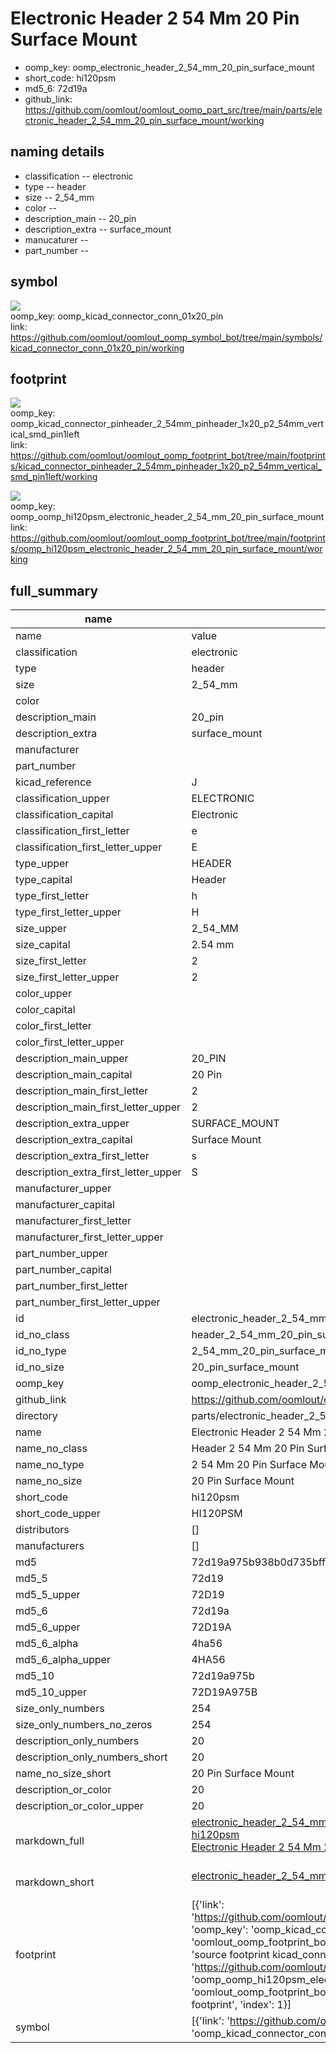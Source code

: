 # Electronic Header 2 54 Mm 20 Pin Surface Mount

  
* oomp_key: oomp_electronic_header_2_54_mm_20_pin_surface_mount 
* short_code: hi120psm
* md5_6: 72d19a  
* github_link: https://github.com/oomlout/oomlout_oomp_part_src/tree/main/parts/electronic_header_2_54_mm_20_pin_surface_mount/working  
## naming details
* classification -- electronic
* type -- header
* size -- 2_54_mm
* color -- 
* description_main -- 20_pin
* description_extra -- surface_mount
* manucaturer -- 
* part_number -- 



## symbol

![](symbol/{index}/working/working_600.png)  
oomp_key: oomp_kicad_connector_conn_01x20_pin  
link: https://github.com/oomlout/oomlout_oomp_symbol_bot/tree/main/symbols/kicad_connector_conn_01x20_pin/working  

## footprint

![](footprint/{index}/working/working_600.png)  
oomp_key: oomp_kicad_connector_pinheader_2_54mm_pinheader_1x20_p2_54mm_vertical_smd_pin1left  
link: https://github.com/oomlout/oomlout_oomp_footprint_bot/tree/main/footprints/kicad_connector_pinheader_2_54mm_pinheader_1x20_p2_54mm_vertical_smd_pin1left/working  

![](footprint/{index}/working/working_600.png)  
oomp_key: oomp_oomp_hi120psm_electronic_header_2_54_mm_20_pin_surface_mount  
link: https://github.com/oomlout/oomlout_oomp_footprint_bot/tree/main/footprints/oomp_hi120psm_electronic_header_2_54_mm_20_pin_surface_mount/working  

## full_summary
| name | value | 
| --- | --- | 
| name | value | 
| classification | electronic | 
| type | header | 
| size | 2_54_mm | 
| color |  | 
| description_main | 20_pin | 
| description_extra | surface_mount | 
| manufacturer |  | 
| part_number |  | 
| kicad_reference | J | 
| classification_upper | ELECTRONIC | 
| classification_capital | Electronic | 
| classification_first_letter | e | 
| classification_first_letter_upper | E | 
| type_upper | HEADER | 
| type_capital | Header | 
| type_first_letter | h | 
| type_first_letter_upper | H | 
| size_upper | 2_54_MM | 
| size_capital | 2.54 mm | 
| size_first_letter | 2 | 
| size_first_letter_upper | 2 | 
| color_upper |  | 
| color_capital |  | 
| color_first_letter |  | 
| color_first_letter_upper |  | 
| description_main_upper | 20_PIN | 
| description_main_capital | 20 Pin | 
| description_main_first_letter | 2 | 
| description_main_first_letter_upper | 2 | 
| description_extra_upper | SURFACE_MOUNT | 
| description_extra_capital | Surface Mount | 
| description_extra_first_letter | s | 
| description_extra_first_letter_upper | S | 
| manufacturer_upper |  | 
| manufacturer_capital |  | 
| manufacturer_first_letter |  | 
| manufacturer_first_letter_upper |  | 
| part_number_upper |  | 
| part_number_capital |  | 
| part_number_first_letter |  | 
| part_number_first_letter_upper |  | 
| id | electronic_header_2_54_mm_20_pin_surface_mount | 
| id_no_class | header_2_54_mm_20_pin_surface_mount | 
| id_no_type | 2_54_mm_20_pin_surface_mount | 
| id_no_size | 20_pin_surface_mount | 
| oomp_key | oomp_electronic_header_2_54_mm_20_pin_surface_mount | 
| github_link | https://github.com/oomlout/oomlout_oomp_part_src/tree/main/parts/electronic_header_2_54_mm_20_pin_surface_mount/working | 
| directory | parts/electronic_header_2_54_mm_20_pin_surface_mount | 
| name | Electronic Header 2 54 Mm 20 Pin Surface Mount | 
| name_no_class | Header 2 54 Mm 20 Pin Surface Mount | 
| name_no_type | 2 54 Mm 20 Pin Surface Mount | 
| name_no_size | 20 Pin Surface Mount | 
| short_code | hi120psm | 
| short_code_upper | HI120PSM | 
| distributors | [] | 
| manufacturers | [] | 
| md5 | 72d19a975b938b0d735bffe1daa30aaf | 
| md5_5 | 72d19 | 
| md5_5_upper | 72D19 | 
| md5_6 | 72d19a | 
| md5_6_upper | 72D19A | 
| md5_6_alpha | 4ha56 | 
| md5_6_alpha_upper | 4HA56 | 
| md5_10 | 72d19a975b | 
| md5_10_upper | 72D19A975B | 
| size_only_numbers | 254 | 
| size_only_numbers_no_zeros | 254 | 
| description_only_numbers | 20 | 
| description_only_numbers_short | 20 | 
| name_no_size_short | 20 Pin Surface Mount | 
| description_or_color | 20 | 
| description_or_color_upper | 20 | 
| markdown_full | [electronic_header_2_54_mm_20_pin_surface_mount](https://github.com/oomlout/oomlout_oomp_part_src/tree/main/parts/electronic_header_2_54_mm_20_pin_surface_mount/working)<br>[hi120psm](https://github.com/oomlout/oomlout_oomp_part_src/tree/main/parts/electronic_header_2_54_mm_20_pin_surface_mount/working)<br>[Electronic Header 2 54 Mm 20 Pin Surface Mount](https://github.com/oomlout/oomlout_oomp_part_src/tree/main/parts/electronic_header_2_54_mm_20_pin_surface_mount/working)<br><br> | 
| markdown_short | [electronic_header_2_54_mm_20_pin_surface_mount](https://github.com/oomlout/oomlout_oomp_part_src/tree/main/parts/electronic_header_2_54_mm_20_pin_surface_mount/working)<br><br> | 
| footprint | [{'link': 'https://github.com/oomlout/oomlout_oomp_footprint_bot/tree/main/foootprntss/kicad_connector_pinheader_2_54mm_pinheader_1x20_p2_54mm_vertical_smd_pin1left', 'oomp_key': 'oomp_kicad_connector_pinheader_2_54mm_pinheader_1x20_p2_54mm_vertical_smd_pin1left', 'directory': 'oomlout_oomp_footprint_bot/footprints/kicad_connector_pinheader_2_54mm_pinheader_1x20_p2_54mm_vertical_smd_pin1left//working/working.kicad_mod', 'note': 'source footprint kicad_connector_pinheader_2_54mm_pinheader_1x20_p2_54mm_vertical_smd_pin1left', 'index': 0}, {'link': 'https://github.com/oomlout/oomlout_oomp_footprint_bot/tree/main/foootprntss/oomp_hi120psm_electronic_header_2_54_mm_20_pin_surface_mount', 'oomp_key': 'oomp_oomp_hi120psm_electronic_header_2_54_mm_20_pin_surface_mount', 'directory': 'oomlout_oomp_footprint_bot/footprints/oomp_hi120psm_electronic_header_2_54_mm_20_pin_surface_mount//working/working.kicad_mod', 'note': 'oomp generated footprint', 'index': 1}] | 
| symbol | [{'link': 'https://github.com/oomlout/oomlout_oomp_symbol_bot/tree/main/symbols/kicad_connector_conn_01x20_pin', 'oomp_key': 'oomp_kicad_connector_conn_01x20_pin', 'directory': 'oomlout_oomp_symbol_bot/symbols/kicad_connector_conn_01x20_pin//working/working.kicad_sym', 'index': 0}] | 
